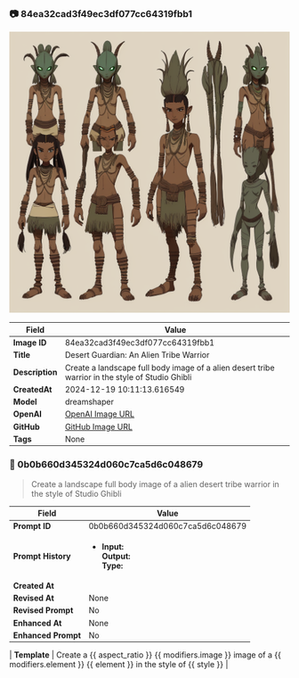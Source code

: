 

### 📷 84ea32cad3f49ec3df077cc64319fbb1 


![data.id](./84ea32cad3f49ec3df077cc64319fbb1.jpg)


| Field          | Value                                                                                                                     |
|----------------|---------------------------------------------------------------------------------------------------------------------------|
| **Image ID**             | 84ea32cad3f49ec3df077cc64319fbb1                                                                                                             |
| **Title**           | Desert Guardian: An Alien Tribe Warrior                                                                                                       |
| **Description**           | Create a landscape full body image of a alien desert tribe warrior in the style of Studio Ghibli                                                                                                       |
| **CreatedAt**        | 2024-12-19 10:11:13.616549                                                                                                        |
| **Model**        | dreamshaper                                                                                                        |
| **OpenAI**         | [OpenAI Image URL](http://192.168.1.85:8081/generated-images/b643754814220.png)                                                                                |
| **GitHub**         | [GitHub Image URL](https://raw.githubusercontent.com/Caneta-Silva/weeb/refs/heads/main/images/84ea32cad3f49ec3df077cc64319fbb1/84ea32cad3f49ec3df077cc64319fbb1.jpg)                                                                                |
| **Tags**       | None                                                                                                                   |

### 📜 0b0b660d345324d060c7ca5d6c048679

> Create a landscape full body image of a alien desert tribe warrior in the style of Studio Ghibli

| Field          | Value                                                                                                                                                                      |
|----------------|----------------------------------------------------------------------------------------------------------------------------------------------------------------------------|
| **Prompt ID**  | 0b0b660d345324d060c7ca5d6c048679                                                                                                                                                            |
| **Prompt History** | <ul><li>**Input:**  <br> **Output:**  <br> **Type:** </li></ul> |
| **Created At** |                                                                                                                                                    |
| **Revised At** | None                                                                                                                                                   |
| **Revised Prompt** | No                                                                                                                                                                      |
| **Enhanced At** | None                                                                                                                                                  |
| **Enhanced Prompt** | No                                                                                                                                                                    |

| **Template**   | Create a {{ aspect_ratio }} {{ modifiers.image }} image of a {{ modifiers.element }} {{ element }} in the style of {{ style }}                                                                                                                                           |


